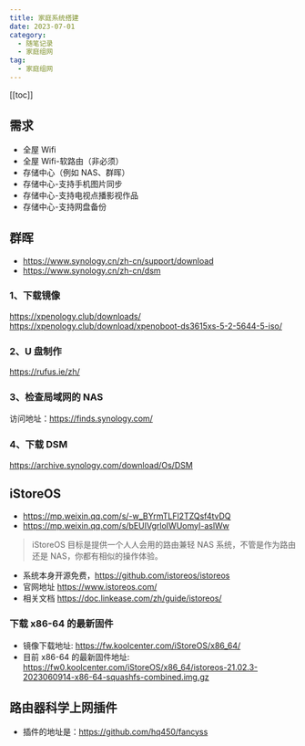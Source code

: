 ```yaml
---
title: 家庭系统搭建
date: 2023-07-01
category:
  - 随笔记录
  - 家庭组网
tag:
  - 家庭组网
---
```


[[toc]]

## 需求

- 全屋 Wifi
- 全屋 Wifi-软路由（非必须）
- 存储中心（例如 NAS、群晖）
- 存储中心-支持手机图片同步
- 存储中心-支持电视点播影视作品
- 存储中心-支持网盘备份

## 群晖

- <https://www.synology.cn/zh-cn/support/download>
- <https://www.synology.cn/zh-cn/dsm>

### 1、下载镜像

<https://xpenology.club/downloads/>
<https://xpenology.club/download/xpenoboot-ds3615xs-5-2-5644-5-iso/>

### 2、U 盘制作

<https://rufus.ie/zh/>

### 3、检查局域网的 NAS

访问地址：<https://finds.synology.com/>

### 4、下载 DSM

<https://archive.synology.com/download/Os/DSM>

## iStoreOS

- <https://mp.weixin.qq.com/s/-w_BYrmTLFl2TZQsf4tvDQ>
- <https://mp.weixin.qq.com/s/bEUIVgrloIWUomyI-aslWw>

> iStoreOS 目标是提供一个人人会用的路由兼轻 NAS 系统，不管是作为路由还是 NAS，你都有相似的操作体验。

- 系统本身开源免费，<https://github.com/istoreos/istoreos>
- 官网地址 <https://www.istoreos.com/>
- 相关文档 <https://doc.linkease.com/zh/guide/istoreos/>

### 下载 x86-64 的最新固件

- 镜像下载地址: <https://fw.koolcenter.com/iStoreOS/x86_64/>
- 目前 x86-64 的最新固件地址: <https://fw0.koolcenter.com/iStoreOS/x86_64/istoreos-21.02.3-2023060914-x86-64-squashfs-combined.img.gz>

## 路由器科学上网插件

- 插件的地址是：<https://github.com/hq450/fancyss>
